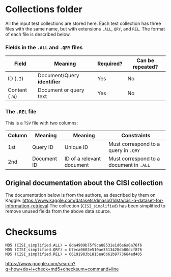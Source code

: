 # Collections folder

All the input test collections are stored here. Each test collection has three files with the same name, but with extensions `.ALL`, `QRY`, and `REL`. The format of each file is described below.

### Fields in the `.ALL` and `.QRY` files

| Field | Meaning | Required? | Can be repeated? |
|---|---|---|---|
| ID (`.I`) | Document/Query **identifier** | Yes | No |
| Content (`.W`) | Document or query text | Yes | No |


### The `.REL` file

This is a `TSV` file with two columns:

| Column | Meaning | Meaning | Constraints |
|---|---|---|---|
| 1st | Query ID | Unique ID | Must correspond to a query in `.QRY` |
| 2nd | Document ID |ID of a relevant document | Must correspond to a document in `.ALL`|


## Original documentation about the CISI collection

The documentation below is from the authors, as described by them on Kaggle: https://www.kaggle.com/datasets/dmaso01dsta/cisi-a-dataset-for-information-retrieval
The collection (`CISI_simplified`) has been simplified to remove unused fields from the above data source.

# Checksums

```
MD5 (CISI_simplified.ALL) = 8da4909b75f9ca88531e1d6e6a0a76f6
MD5 (CISI_simplified.QRY) = b7eca0602e510ae3513428db80dcf876
MD5 (CISI_simplified.REL) = 66191983b1815ea6b61b9773684ed405
```

https://www.google.com/search?q=how+do+i+check+md5+checksum+command+line

